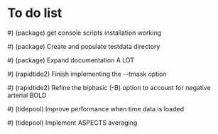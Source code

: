 To do list
=======================
#) (package) get console scripts installation working

#) (package) Create and populate testdata directory

#) (package) Expand documentation A LOT

#) (rapidtide2) Finish implementing the --tmask option

#) (rapidtide2) Refine the biphasic (-B) option to account for negative arterial BOLD

#) (tidepool) Improve performance when time data is loaded

#) (tidepool) Implement ASPECTS averaging

